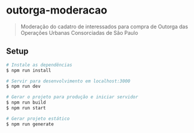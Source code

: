 # outorga-moderacao

> Moderação do cadatro de interessados para compra de Outorga das Operações Urbanas Consorciadas de São Paulo

## Setup

``` bash
# Instale as dependências
$ npm run install

# Servir para desenvolvimento em localhost:3000
$ npm run dev

# Gerar o projeto para produção e iniciar servidor
$ npm run build
$ npm run start

# Gerar projeto estático
$ npm run generate

```
